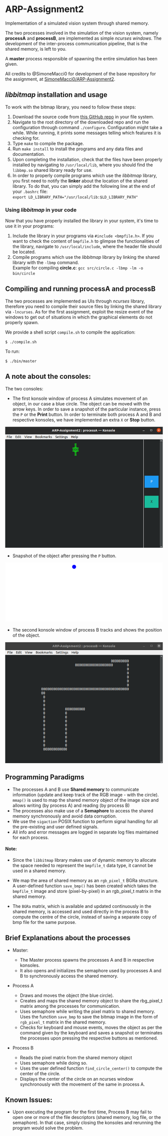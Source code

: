 # ARP-Assignment2
Implementation of a simulated vision system through shared memory.

The two processes involved in the simulation of the vision system, namely **processA** and **processB**, are implemented as simple *ncurses windows*. The development of the inter-process communication pipeline, that is the shared memory, is left to you.

A **master** process responsible of spawning the entire simulation has been given.

All credits to @SimoneMacci0 for development of the base repository for the assignment, at [SimoneMacci0/ARP-Assignment2](https://github.com/SimoneMacci0/ARP-Assignment2).

## *libbitmap* installation and usage
To work with the bitmap library, you need to follow these steps:
1. Download the source code from [this GitHub repo](https://github.com/draekko/libbitmap.git) in your file system.
2. Navigate to the root directory of the downloaded repo and run the configuration through command ```./configure```. Configuration might take a while.  While running, it prints some messages telling which features it is checking for.
3. Type ```make``` to compile the package.
4. Run ```make install``` to install the programs and any data files and documentation.
5. Upon completing the installation, check that the files have been properly installed by navigating to ```/usr/local/lib```, where you should find the ```libbmp.so``` shared library ready for use.
6. In order to properly compile programs which use the *libbitmap* library, you first need to notify the **linker** about the location of the shared library. To do that, you can simply add the following line at the end of your ```.bashrc``` file:      
```export LD_LIBRARY_PATH="/usr/local/lib:$LD_LIBRARY_PATH"```
### Using *libbitmap* in your code
Now that you have properly installed the library in your system, it's time to use it in your programs:
1. Include the library in your programs via ```#include <bmpfile.h>```. If you want to check the content of ```bmpfile.h``` to glimpse the functionalities of the library, navigate to ```/usr/local/include```, where the header file should be located.
2. Compile programs which use the *libbitmap* library by linking the shared library with the ```-lbmp``` command.     
Example for compiling **circle.c**: ```gcc src/circle.c -lbmp -lm -o bin/circle``` 

## Compiling and running **processA** and **processB**
The two processes are implemented as UIs through *ncurses* library, therefore you need to compile their source files by linking the shared library via ```-lncurses```. As for the first assignment, exploit the resize event of the windows to get out of situations in which the graphical elements do not properly spawn.

We provide a shell script `compile.sh` to compile the application:

```shell
$ ./compile.sh
```

To run:
```shell
$ ./bin/master
```

## A note about the consoles:

The two consoles: 

- The first konsole window of process A simulates movement of an object, in our case a blue circle. The object can be moved with the arrow keys. In order to save a snapshot of the particular instance, press the `P` or the **Print** button. In order to terminate both process A and B and respective konsoles, we have implemented an extra `X` or **Stop** button.

![Process A](images/processA.png)

- Snapshot of the object after pressing the `P` button.

![Snapshot](images/snapshot.png)

- The second konsole window of process B tracks and shows the position of the object.

![Process B](images/processB.png)



## Programming Paradigms

- The processes A and B use **Shared memory** to communicate information (update and keep track of the RGB image - with the circle). `mmap()` is used to map the shared memory object of the image size and allows writing (by process A) and reading (by process B)
- The processes also make use of a **Semaphore** to access the shared memory synchronously and avoid data corruption.
- We use the `sigaction` POSIX function to perform signal handling for all the pre-existing and user defined signals.
- All info and error messages are logged in separate log files maintained for each process.

#### Note:

- Since the `libbitmap` library makes use of dynamic memory to allocate the space needed to represent the `bmpfile_t` data type, it cannot be used in a shared memory. 

- We map the area of shared memory as an `rgb_pixel_t` BGRa structure. A user-defined function `save_bmp()` has been created which takes the `bmpfile_t` image and store (pixel-by-pixel) in an rgb_pixel_t matrix in the shared memory.

- The `BGRa` matrix, which is available and updated continuously in the shared memory, is accessed and used directly in the process B to compute the centre of the circle, instead of saving a separate copy of bmp file for the same purpose.


## Brief Explanations about the processes

- Master: 
	- The Master process spawns the processes A and B in respective konsoles.
	- It also opens and initializes the semaphore used by processes A and B to synchronously access the shared memory.

- Process A
	- Draws and moves the object (the blue circle).
	- Creates and maps the shared memory object to share the rbg_pixel_t matrix among the processes for communication.
	- Uses semaphore while writing the pixel matrix to shared memory. Uses the function `save_bmp` to save the bitmap image in the form of `rgb_pixel_t` matrix in the shared memory.
	- Checks for keyboard and mouse events, moves the object as per the command given by the keyboard and saves a snapshot or terminates the processes upon pressing the respective buttons as mentioned.

- Process B
	- Reads the pixel matrix from the shared memory object 
	- Uses semaphore while doing so.
	- Uses the user defined function `find_circle_center()` to compute the center of the circle.
	- Displays the center of the circle on an ncurses window synchronously with the movement of the same in process A.


## Known Issues:

- Upon executing the program for the first time, Process B may fail to open one or more of the file descriptors (shared memory, log file, or the semaphore). In that case, simply closing the konsoles and rerunning the program would solve the problem.
